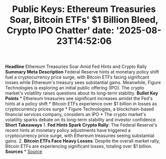 ﻿---
title: "Public Keys: Ethereum Treasuries Soar, Bitcoin ETFs' $1 Billion Bleed, Crypto IPO Chatter'
date: '2025-08-23T14:52:06"
category: "Markets"
summary: ""
slug: "public keys ethereum treasuries soar bitcoin etfs 1 billion "
source_urls:
  - "https://decrypt.co/336496/public-keys-ethereum-treasuries-bitcoin-etfs-ipo-chatter"
seo:
  title: "Public Keys: Ethereum Treasuries Soar, Bitcoin ETFs' $1 Billion Bleed, Crypto IPO Chatter | Hash n Hedge'
  description: '"
  keywords: ["news", "markets", "brief"]
---
**Headline** Ethereum Treasuries Soar Amid Fed Hints and Crypto Rally  **Summary Meta Description** Federal Reserve hints at monetary policy shift fuel a cryptocurrency price surge, with Bitcoin ETFs facing significant losses while Ethereum's treasury sees substantial gains. Meanwhile, Figure Technologies is exploring an initial public offering (IPO). The crypto market's volatility raises questions about its long-term stability.  **Bullet Key Points**  * Ethereum treasuries see significant increases amidst the Fed's hints at a policy shift * Bitcoin ETFs experience over $1 billion in losses as cryptocurrency prices surge * Figure Technologies, a blockchain-based financial services company, considers an IPO * The crypto market's volatility sparks debate on its long-term stability and investor confidence  **Short Takeaways**  1. **Fed Hints Spark Crypto Rally**: The Federal Reserve's recent hints at monetary policy adjustments have triggered a cryptocurrency price surge, with Ethereum treasuries seeing substantial gains. 2. **Bitcoin ETFs Face Heavy Losses**: Despite the overall market rally, Bitcoin ETFs are experiencing significant losses, totaling over $1 billion.  **Sources**  * [Source](https://decrypt.co/336496/public-keys-ethereum-treasuries-bitcoin-etfs-ipo-chatter) 

